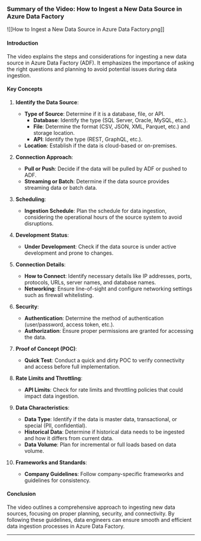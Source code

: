### Summary of the Video: How to Ingest a New Data Source in Azure Data Factory

![[How to Ingest a New Data Source in Azure Data Factory.png]]

#### Introduction
The video explains the steps and considerations for ingesting a new data source in Azure Data Factory (ADF). It emphasizes the importance of asking the right questions and planning to avoid potential issues during data ingestion.

#### Key Concepts
1. **Identify the Data Source**:
   - **Type of Source**: Determine if it is a database, file, or API.
     - **Database**: Identify the type (SQL Server, Oracle, MySQL, etc.).
     - **File**: Determine the format (CSV, JSON, XML, Parquet, etc.) and storage location.
     - **API**: Identify the type (REST, GraphQL, etc.).
   - **Location**: Establish if the data is cloud-based or on-premises.

2. **Connection Approach**:
   - **Pull or Push**: Decide if the data will be pulled by ADF or pushed to ADF.
   - **Streaming or Batch**: Determine if the data source provides streaming data or batch data.

3. **Scheduling**:
   - **Ingestion Schedule**: Plan the schedule for data ingestion, considering the operational hours of the source system to avoid disruptions.

4. **Development Status**:
   - **Under Development**: Check if the data source is under active development and prone to changes.

5. **Connection Details**:
   - **How to Connect**: Identify necessary details like IP addresses, ports, protocols, URLs, server names, and database names.
   - **Networking**: Ensure line-of-sight and configure networking settings such as firewall whitelisting.

6. **Security**:
   - **Authentication**: Determine the method of authentication (user/password, access token, etc.).
   - **Authorization**: Ensure proper permissions are granted for accessing the data.

7. **Proof of Concept (POC)**:
   - **Quick Test**: Conduct a quick and dirty POC to verify connectivity and access before full implementation.

8. **Rate Limits and Throttling**:
   - **API Limits**: Check for rate limits and throttling policies that could impact data ingestion.

9. **Data Characteristics**:
   - **Data Type**: Identify if the data is master data, transactional, or special (PII, confidential).
   - **Historical Data**: Determine if historical data needs to be ingested and how it differs from current data.
   - **Data Volume**: Plan for incremental or full loads based on data volume.

10. **Frameworks and Standards**:
    - **Company Guidelines**: Follow company-specific frameworks and guidelines for consistency.

#### Conclusion
The video outlines a comprehensive approach to ingesting new data sources, focusing on proper planning, security, and connectivity. By following these guidelines, data engineers can ensure smooth and efficient data ingestion processes in Azure Data Factory.

---
